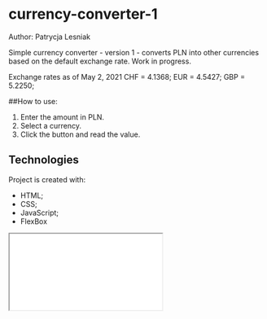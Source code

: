 # currency-converter-1 
Author: Patrycja Lesniak

Simple currency converter - version 1 - converts PLN into other currencies based on the default exchange rate. 
Work in progress.

Exchange rates as of May 2, 2021
CHF = 4.1368;
EUR = 4.5427;
GBP = 5.2250;


##How to use:
1. Enter the amount in PLN.
2. Select a currency.
3. Click the button and read the value.

## Technologies
Project is created with:
* HTML;
* CSS;
* JavaScript;
* FlexBox

<iframe src="../moovie/currency-converter-1.mov">

###Demo
https://trishya800.github.io/currency-converter-1/
